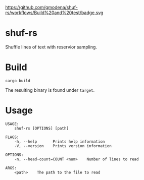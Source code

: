 https://github.com/gmodena/shuf-rs/workflows/Build%20and%20test/badge.svg

# shuf-rs

Shuffle lines of text with reservior sampling.

# Build

```
cargo build
```

The resulting binary is found under `target`.

# Usage

```
USAGE:
    shuf-rs [OPTIONS] [path]

FLAGS:
    -h, --help       Prints help information
    -V, --version    Prints version information

OPTIONS:
    -n, --head-count=COUNT <num>    Number of lines to read

ARGS:
    <path>    The path to the file to read
```
